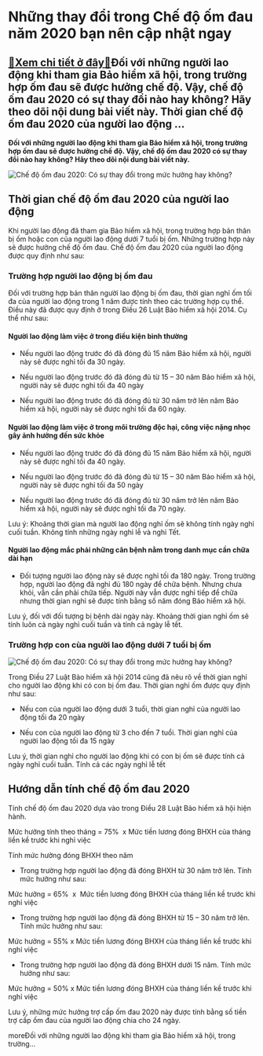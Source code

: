 Những thay đổi trong Chế độ ốm đau năm 2020 bạn nên cập nhật ngay
=================================================================

[:gift:Xem chi tiết ở đây:gift:](https://hddtvn.com/nhung-thay-doi-trong-che-do-om-dau-nam-2020-ban-nen-cap-nhat-ngay/)Đối với những người lao động khi tham gia Bảo hiểm xã hội, trong trường hợp ốm đau sẽ được hưởng chế độ. Vậy, chế độ ốm đau 2020 có sự thay đổi nào hay không? Hãy theo dõi nội dung bài viết này. Thời gian chế độ ốm đau 2020 của người lao động …
----------------------------------------------------------------------------------------------------------------------------------------------------------------------------------------------------------------------------------------------------

**Đối với những người lao động khi tham gia Bảo hiểm xã hội, trong trường hợp ốm đau sẽ được hưởng chế độ. Vậy, chế độ ốm đau 2020 có sự thay đổi nào hay không? Hãy theo dõi nội dung bài viết này.**


![Chế độ ốm đau 2020: Có sự thay đổi trong mức hưởng hay không?](https://hddtvn.com/wp-content/uploads/2021/01/1781419.jpg)


Thời gian chế độ ốm đau 2020 của người lao động
-----------------------------------------------


Khi người lao động đã tham gia Bảo hiểm xã hội, trong trường hợp bản thân bị ốm hoặc con của người lao động dưới 7 tuổi bị ốm. Những trường hợp này sẽ được hưởng chế độ ốm đau. Chế độ ốm đau 2020 của người lao động được quy định như sau:


### Trường hợp người lao động bị ốm đau


Đối với trường hợp bản thân người lao động bị ốm đau, thời gian nghỉ ốm tối đa của người lao động trong 1 năm được tính theo các trường hợp cụ thể. Điều này đã được quy định ở trong Điều 26 Luật Bảo hiểm xã hội 2014. Cụ thể như sau:


#### Người lao động làm việc ở trong điều kiện bình thường




* Nếu người lao động trước đó đã đóng đủ 15 năm Bảo hiểm xã hội, người này sẽ được nghỉ tối đa 30 ngày.

* Nếu người lao động trước đó đã đóng đủ từ 15 – 30 năm Bảo hiểm xã hội, người này sẽ được nghỉ tối đa 40 ngày

* Nếu người lao động trước đó đã đóng đủ từ 30 năm trở lên năm Bảo hiểm xã hội, người này sẽ được nghỉ tối đa 60 ngày.



#### Người lao động làm việc ở trong môi trường độc hại, công việc nặng nhọc gây ảnh hưởng đến sức khỏe




* Nếu người lao động trước đó đã đóng đủ 15 năm Bảo hiểm xã hội, người này sẽ được nghỉ tối đa 40 ngày.

* Nếu người lao động trước đó đã đóng đủ từ 15 – 30 năm Bảo hiểm xã hội, người này sẽ được nghỉ tối đa 50 ngày

* Nếu người lao động trước đó đã đóng đủ từ 30 năm trở lên năm Bảo hiểm xã hội, người này sẽ được nghỉ tối đa 70 ngày.



Lưu ý: Khoảng thời gian mà người lao động nghỉ ốm sẽ không tính ngày nghỉ cuối tuần. Không tính những ngày nghỉ lễ và nghỉ Tết.


#### Người lao động mắc phải những căn bệnh nằm trong danh mục cần chữa dài hạn




* Đối tượng người lao động này sẽ được nghỉ tối đa 180 ngày. Trong trường hợp, người lao động đã nghỉ đủ 180 ngày để chữa bệnh. Nhưng chưa khỏi, vẫn cần phải chữa tiếp. Người này vẫn được nghỉ tiếp để chữa nhưng thời gian nghỉ sẽ được tính bằng số năm đóng Bảo hiểm xã hội.



Lưu ý, đối với đối tượng bị bệnh dài ngày này. Khoảng thời gian nghỉ ốm sẽ tính luôn cả ngày nghỉ cuối tuần và tính cả ngày lễ tết.


### Trường hợp con cùa người lao động dưới 7 tuổi bị ốm


![Chế độ ốm đau 2020: Có sự thay đổi trong mức hưởng hay không?](https://hddtvn.com/wp-content/uploads/2021/01/add23.jpg)


Trong Điều 27 Luật Bảo hiểm xã hội 2014 cũng đã nêu rõ về thời gian nghỉ cho người lao động khi có con bị ốm đau. Thời gian nghỉ ốm được quy định như sau:




* Nếu con của người lao động dưới 3 tuổi, thời gian nghỉ của người lao động tối đa 20 ngày

* Nếu con của người lao động từ 3 cho đến 7 tuổi. Thời gian nghỉ của người lao động tối đa 15 ngày



Lưu ý, thời gian nghỉ cho người lao động khi có con bị ốm sẽ được tính cả ngày nghỉ cuối tuần. Tính cả các ngày nghỉ lễ tết


Hướng dẫn tính chế độ ốm đau 2020
---------------------------------


Tính chế độ ốm đau 2020 dựa vào trong Điều 28 Luật Bảo hiểm xã hội hiện hành.


Mức hưởng tính theo tháng = 75%  x Mức tiền lương đóng BHXH của tháng liền kề trước khi nghỉ việc


Tính mức hưởng đóng BHXH theo năm




* Trong trường hợp người lao động đã đóng BHXH từ 30 năm trở lên. Tính mức hưởng như sau:



Mức hưởng = 65%  x  Mức tiền lương đóng BHXH của tháng liền kề trước khi nghỉ việc




* Trong trường hợp người lao động đã đóng BHXH từ 15 – 30 năm trở lên. Tính mức hưởng như sau:



Mức hưởng = 55% x Mức tiền lương đóng BHXH của tháng liền kề trước khi nghỉ việc




* Trong trường hợp người lao động đã đóng BHXH dưới 15 năm. Tính mức hưởng như sau:



Mức hưởng = 50% x Mức tiền lương đóng BHXH của tháng liền kề trước khi nghỉ việc


Lưu ý, những mức hưởng trợ cấp ốm đau 2020 này được tính bằng số tiền trợ cấp ốm đau của người lao động chia cho 24 ngày.


moreĐối với những người lao động khi tham gia Bảo hiểm xã hội, trong trường…

